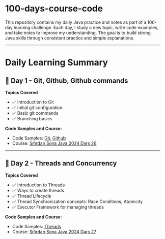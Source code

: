 # 100-days-course-code
This repository contains my daily Java practice and notes as part of a 100-day learning challenge. Each day, I study a new topic, write code examples, and take notes to improve my understanding. The goal is to build strong Java skills through consistent practice and simple explanations.

---

# Daily Learning Summary

## 📅 Day 1 - Git, Github, Github commands
**Topics Covered**
- ✅ Introduction to Git
- ✅ Initial git configuration
- ✅ Basic git commands
- ✅ Branching basics

**Code Samples and Course:**
- Code Samples: [Git, Github](https://github.com/toghrulmammdl/100-days-course-code/tree/main/Day%201%20-%20Git%2C%20Github)<br>
- Course: [Sıfırdan Sona Java 2024 Dərs 26](https://www.udemy.com/course/sifirdan-sona-java-2024/learn/lecture/46623145)
---


## 📅 Day 2 - Threads and Concurrency
**Topics Covered**
- ✅ Introduction to Threads
- ✅ Ways to create threads
- ✅ Thread Lifecycle
- ✅ Thread Synchronization concepts: Race Conditions, Atomicity
- ✅ Executor Framework for managing threads

**Code Samples and Course:**
- Code Samples: [Threads](https://github.com/toghrulmammdl/100-days-course-code/tree/main/Day%202%20-%20Thread)<br>
- Course: [Sıfırdan Sona Java 2024 Dərs 27](https://www.udemy.com/course/sifirdan-sona-java-2024/learn/lecture/46623171)
